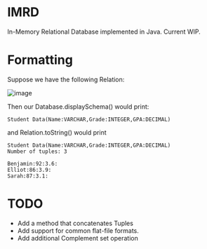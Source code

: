 # IMRD
In-Memory Relational Database implemented in Java. Current WIP. 

# Formatting
Suppose we have the following Relation:


![image](https://user-images.githubusercontent.com/61672298/135180709-df37ec22-413c-466a-97db-2c893c387c91.png)

Then our Database.displaySchema() would print:
```
Student Data(Name:VARCHAR,Grade:INTEGER,GPA:DECIMAL)
```
and Relation.toString() would print 
```
Student Data(Name:VARCHAR,Grade:INTEGER,GPA:DECIMAL)
Number of tuples: 3

Benjamin:92:3.6:
Elliot:86:3.9:
Sarah:87:3.1:
```

# TODO 
- Add a method that concatenates Tuples
- Add support for common flat-file formats. 
- Add additional Complement set operation 




